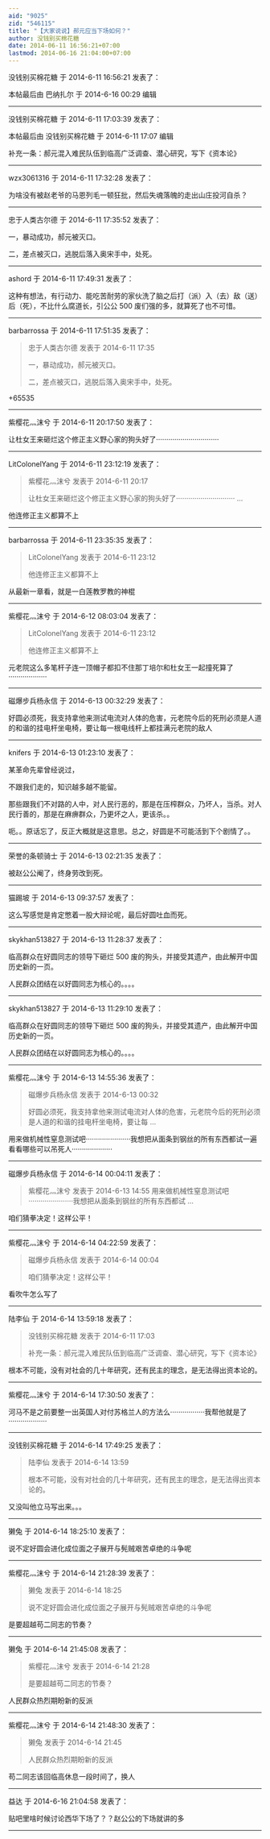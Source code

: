```yaml
---
aid: "9025"
zid: "546115"
title: "【大家说说】郝元应当下场如何？"
author: 没钱别买棉花糖
date: 2014-06-11 16:56:21+07:00
lastmod: 2014-06-16 21:04:00+07:00
---
```


没钱别买棉花糖 于 2014-6-11 16:56:21 发表了：

本帖最后由 巴纳扎尔 于 2014-6-16 00:29 编辑

---

没钱别买棉花糖 于 2014-6-11 17:03:39 发表了：

本帖最后由 没钱别买棉花糖 于 2014-6-11 17:07 编辑

补充一条：郝元混入难民队伍到临高广泛调查、潜心研究，写下《资本论》

---

wzx3061316 于 2014-6-11 17:32:28 发表了：

为啥没有被赵老爷的马恩列毛一顿狂批，然后失魂落魄的走出山庄投河自杀？

---

忠于人类古尔德 于 2014-6-11 17:35:52 发表了：

一，暴动成功，郝元被灭口。

二，差点被灭口，逃脱后落入奥宋手中，处死。

---

ashord 于 2014-6-11 17:49:31 发表了：

这种有想法，有行动力、能吃苦耐劳的家伙洗了脑之后打（派）入（去）敌（送）后（死），不比什么腐道长，引公公 500 废们强的多，就算死了也不可惜。

---

barbarrossa 于 2014-6-11 17:51:35 发表了：

> 忠于人类古尔德 发表于 2014-6-11 17:35
>
> 一，暴动成功，郝元被灭口。
>
> 二，差点被灭口，逃脱后落入奥宋手中，处死。

+65535

---

紫樱花灬沫兮 于 2014-6-11 20:17:50 发表了：

让杜女王来砸烂这个修正主义野心家的狗头好了·······························

---

LitColonelYang 于 2014-6-11 23:12:19 发表了：

> 紫樱花灬沫兮 发表于 2014-6-11 20:17
>
> 让杜女王来砸烂这个修正主义野心家的狗头好了····························· ...

他连修正主义都算不上

---

barbarrossa 于 2014-6-11 23:35:35 发表了：

> LitColonelYang 发表于 2014-6-11 23:12
>
> 他连修正主义都算不上

从最新一章看，就是一白莲教罗教的神棍

---

紫樱花灬沫兮 于 2014-6-12 08:03:04 发表了：

> LitColonelYang 发表于 2014-6-11 23:12
>
> 他连修正主义都算不上

元老院这么多笔杆子连一顶帽子都扣不住那丁培尔和杜女王一起撞死算了···················

---

磁爆步兵杨永信 于 2014-6-13 00:32:29 发表了：

好圆必须死，我支持拿他来测试电流对人体的危害，元老院今后的死刑必须是人道的和谐的挂电杆坐电椅，要让每一根电线杆上都挂满元老院的敌人

---

knifers 于 2014-6-13 01:23:10 发表了：

某革命先辈曾经说过，

不跟我们走的，知识越多越不能留。

那些跟我们不对路的人中，对人民行恶的，那是在压榨群众，乃坏人，当杀。对人民行善的，那是在麻痹群众，乃更坏之人，更该杀。。

呃。。原话忘了，反正大概就是这意思。总之，好圆是不可能活到下个剧情了。。

---

荣誉的条顿骑士 于 2014-6-13 02:21:35 发表了：

被赵公公阉了，终身劳改到死。

---

猫踢坡 于 2014-6-13 09:37:57 发表了：

这么写感觉是肯定憋着一股大辩论呢，最后好圆吐血而死。

---

skykhan513827 于 2014-6-13 11:28:37 发表了：

临高群众在好圆同志的领导下砸烂 500 废的狗头，并接受其遗产，由此解开中国历史新的一页。

人民群众团结在以好圆同志为核心的。。。。

---

skykhan513827 于 2014-6-13 11:29:10 发表了：

临高群众在好圆同志的领导下砸烂 500 废的狗头，并接受其遗产，由此解开中国历史新的一页。

人民群众团结在以好圆同志为核心的。。。。

---

紫樱花灬沫兮 于 2014-6-13 14:55:36 发表了：

> 磁爆步兵杨永信 发表于 2014-6-13 00:32
>
> 好圆必须死，我支持拿他来测试电流对人体的危害，元老院今后的死刑必须是人道的和谐的挂电杆坐电椅，要让每 ...

用来做机械性窒息测试吧······················我想把从面条到钢丝的所有东西都试一遍看看哪些可以吊死人····················

---

磁爆步兵杨永信 于 2014-6-14 00:04:11 发表了：

> 紫樱花灬沫兮 发表于 2014-6-13 14:55 用来做机械性窒息测试吧······················我想把从面条到钢丝的所有东西都试 ...

咱们猜拳决定！这样公平！

---

紫樱花灬沫兮 于 2014-6-14 04:22:59 发表了：

> 磁爆步兵杨永信 发表于 2014-6-14 00:04
>
> 咱们猜拳决定！这样公平！

看吹牛怎么写了

---

陆李仙 于 2014-6-14 13:59:18 发表了：

> 没钱别买棉花糖 发表于 2014-6-11 17:03
>
> 补充一条：郝元混入难民队伍到临高广泛调查、潜心研究，写下《资本论》

根本不可能，没有对社会的几十年研究，还有民主的理念，是无法得出资本论的。

---

紫樱花灬沫兮 于 2014-6-14 17:30:50 发表了：

河马不是之前要整一出英国人对付苏格兰人的方法么·················我帮他就是了···················

---

没钱别买棉花糖 于 2014-6-14 17:49:25 发表了：

> 陆李仙 发表于 2014-6-14 13:59
>
> 根本不可能，没有对社会的几十年研究，还有民主的理念，是无法得出资本论的。

又没叫他立马写出来。。。

---

獭兔 于 2014-6-14 18:25:10 发表了：

说不定好圆会进化成位面之子展开与髡贼艰苦卓绝的斗争呢

---

紫樱花灬沫兮 于 2014-6-14 21:28:39 发表了：

> 獭兔 发表于 2014-6-14 18:25
>
> 说不定好圆会进化成位面之子展开与髡贼艰苦卓绝的斗争呢

是要超越苟二同志的节奏？

---

獭兔 于 2014-6-14 21:45:08 发表了：

> 紫樱花灬沫兮 发表于 2014-6-14 21:28
>
> 是要超越苟二同志的节奏？

人民群众热烈期盼新的反派

---

紫樱花灬沫兮 于 2014-6-14 21:48:30 发表了：

> 獭兔 发表于 2014-6-14 21:45
>
> 人民群众热烈期盼新的反派

苟二同志该回临高休息一段时间了，换人

---

益达 于 2014-6-16 21:04:58 发表了：

贴吧里啥时候讨论西华下场了？？赵公公的下场就讲的多

---

